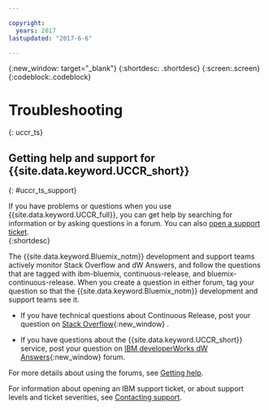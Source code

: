```yaml
---

copyright:
  years: 2017
lastupdated: "2017-6-6"

---
```


{:new_window: target="_blank"}
{:shortdesc: .shortdesc}
{:screen:.screen}
{:codeblock:.codeblock}

# Troubleshooting
{: uccr_ts}


## Getting help and support for {{site.data.keyword.UCCR_short}}    
{: #uccr_ts_support}  

If you have problems or questions when you use {{site.data.keyword.UCCR_full}}, you can get help by searching for information or by asking questions in a forum. You can also [open a support ticket](https://www.{DomainName}/docs/support/index.html#open-ticket).    
{:shortdesc}

The {{site.data.keyword.Bluemix_notm}} development and support teams actively monitor Stack Overflow and dW Answers, and follow the questions that are tagged with ibm-bluemix, continuous-release, and bluemix-continuous-release. When you create a question in either forum, tag your question so that the {{site.data.keyword.Bluemix_notm}} development and support teams see it.

* If you have technical questions about Continuous Release, post your question on [Stack Overflow](http://stackoverflow.com/questions/ask?tags=ibm-bluemix,continuous-release){:new_window} .

* If you have questions about the {{site.data.keyword.UCCR_short}} service, post your question on [IBM developerWorks dW Answers](https://developer.ibm.com/answers/questions/ask/?topics=continuous-release,bluemix){:new_window}  forum.

For more details about using the forums, see [Getting help](https://www.{DomainName}/docs/support/index.html#getting-help).

For information about opening an IBM support ticket, or about support levels and ticket severities, see [Contacting support](https://www.{DomainName}/docs/support/index.html#contacting-support).
